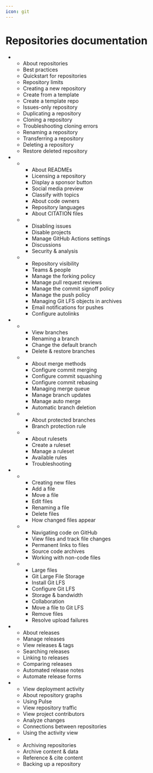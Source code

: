 ```yaml
---
icon: git
---
```


# Repositories documentation

*
  * About repositories
  * Best practices
  * Quickstart for repositories
  * Repository limits
  * Creating a new repository
  * Create from a template
  * Create a template repo
  * Issues-only repository
  * Duplicating a repository
  * Cloning a repository
  * Troubleshooting cloning errors
  * Renaming a repository
  * Transferring a repository
  * Deleting a repository
  * Restore deleted repository
*
  *
    * About READMEs
    * Licensing a repository
    * Display a sponsor button
    * Social media preview
    * Classify with topics
    * About code owners
    * Repository languages
    * About CITATION files
  *
    * Disabling issues
    * Disable projects
    * Manage GitHub Actions settings
    * Discussions
    * Security & analysis
  *
    * Repository visibility
    * Teams & people
    * Manage the forking policy
    * Manage pull request reviews
    * Manage the commit signoff policy
    * Manage the push policy
    * Managing Git LFS objects in archives
    * Email notifications for pushes
    * Configure autolinks
*
  *
    * View branches
    * Renaming a branch
    * Change the default branch
    * Delete & restore branches
  *
    * About merge methods
    * Configure commit merging
    * Configure commit squashing
    * Configure commit rebasing
    * Managing merge queue
    * Manage branch updates
    * Manage auto merge
    * Automatic branch deletion
  *
    * About protected branches
    * Branch protection rule
  *
    * About rulesets
    * Create a ruleset
    * Manage a ruleset
    * Available rules
    * Troubleshooting
*
  *
    * Creating new files
    * Add a file
    * Move a file
    * Edit files
    * Renaming a file
    * Delete files
    * How changed files appear
  *
    * Navigating code on GitHub
    * View files and track file changes
    * Permanent links to files
    * Source code archives
    * Working with non-code files
  *
    * Large files
    * Git Large File Storage
    * Install Git LFS
    * Configure Git LFS
    * Storage & bandwidth
    * Collaboration
    * Move a file to Git LFS
    * Remove files
    * Resolve upload failures
*
  * About releases
  * Manage releases
  * View releases & tags
  * Searching releases
  * Linking to releases
  * Comparing releases
  * Automated release notes
  * Automate release forms
*
  * View deployment activity
  * About repository graphs
  * Using Pulse
  * View repository traffic
  * View project contributors
  * Analyze changes
  * Connections between repositories
  * Using the activity view
*
  * Archiving repositories
  * Archive content & data
  * Reference & cite content
  * Backing up a repository

